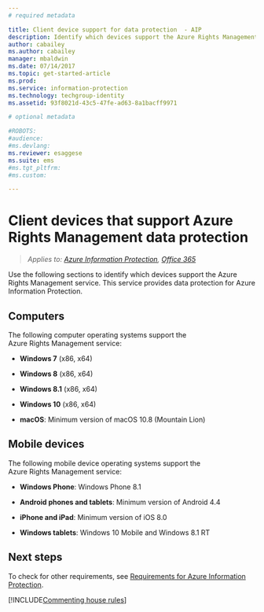 ```yaml
---
# required metadata

title: Client device support for data protection  - AIP
description: Identify which devices support the Azure Rights Management service from Azure Information Protection.
author: cabailey
ms.author: cabailey
manager: mbaldwin
ms.date: 07/14/2017
ms.topic: get-started-article
ms.prod:
ms.service: information-protection
ms.technology: techgroup-identity
ms.assetid: 93f8021d-43c5-47fe-ad63-8a1bacff9971

# optional metadata

#ROBOTS:
#audience:
#ms.devlang:
ms.reviewer: esaggese
ms.suite: ems
#ms.tgt_pltfrm:
#ms.custom:

---
```



# Client devices that support Azure Rights Management data protection

>*Applies to: [Azure Information Protection](https://azure.microsoft.com/pricing/details/information-protection), [Office 365](http://download.microsoft.com/download/E/C/F/ECF42E71-4EC0-48FF-AA00-577AC14D5B5C/Azure_Information_Protection_licensing_datasheet_EN-US.pdf)*

Use the following sections to identify which devices support the Azure Rights Management service. This service provides data protection for Azure Information Protection.

## Computers
The following computer operating systems support the Azure Rights Management service:

-   **Windows 7** (x86, x64)

-   **Windows 8** (x86, x64)

-   **Windows 8.1** (x86, x64)

-   **Windows 10** (x86, x64)

-   **macOS**: Minimum version of macOS 10.8 (Mountain Lion)

## Mobile devices
The following mobile device operating systems support the Azure Rights Management service:

-   **Windows Phone**: Windows Phone 8.1

-   **Android phones and tablets**: Minimum version of Android 4.4

-   **iPhone and iPad**: Minimum version of iOS 8.0

-   **Windows tablets**: Windows 10 Mobile and Windows 8.1 RT


## Next steps
To check for other requirements, see [Requirements for Azure Information Protection](requirements-azure-rms.md).

[!INCLUDE[Commenting house rules](../includes/houserules.md)]
